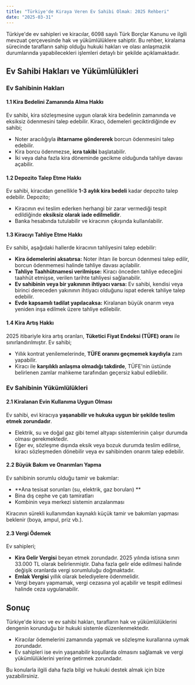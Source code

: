 ```yaml
---
title: "Türkiye'de Kiraya Veren Ev Sahibi Olmak: 2025 Rehberi"
date: "2025-03-31"
---
```


Türkiye'de ev sahipleri ve kiracılar, 6098 sayılı Türk Borçlar Kanunu ve ilgili mevzuat çerçevesinde hak ve yükümlülüklere sahiptir. Bu rehber, kiralama sürecinde tarafların sahip olduğu hukuki hakları ve olası anlaşmazlık durumlarında yapabilecekleri işlemleri detaylı bir şekilde açıklamaktadır.

## Ev Sahibi Hakları ve Yükümlülükleri

### Ev Sahibinin Hakları

#### 1.1 Kira Bedelini Zamanında Alma Hakkı

Ev sahibi, kira sözleşmesine uygun olarak kira bedelinin zamanında ve eksiksiz ödenmesini talep edebilir. Kiracı, ödemeleri geciktirdiğinde ev sahibi;

- Noter aracılığıyla **ihtarname göndererek** borcun ödenmesini talep edebilir.
- Kira borcu ödenmezse, **icra takibi** başlatabilir.
- İki veya daha fazla kira döneminde gecikme olduğunda tahliye davası açabilir.

#### 1.2 Depozito Talep Etme Hakkı

Ev sahibi, kiracıdan genellikle **1-3 aylık kira bedeli** kadar depozito talep edebilir. Depozito;

- Kiracının evi teslim ederken herhangi bir zarar vermediği tespit edildiğinde **eksiksiz olarak iade edilmelidir**.
- Banka hesabında tutulabilir ve kiracının çıkışında kullanılabilir.

#### 1.3 Kiracıyı Tahliye Etme Hakkı

Ev sahibi, aşağıdaki hallerde kiracının tahliyesini talep edebilir:

- **Kira ödemelerini aksatırsa:** Noter ihtarı ile borcun ödenmesi talep edilir, borcun ödenmemesi halinde tahliye davası açılabilir.
- **Tahliye Taahhütnamesi verilmişse:** Kiracı önceden tahliye edeceğini taahhüt etmişse, verilen tarihte tahliyesi sağlanabilir.
- **Ev sahibinin veya bir yakınının ihtiyacı varsa:** Ev sahibi, kendisi veya birinci dereceden yakınının ihtiyacı olduğunu ispat ederek tahliye talep edebilir.
- **Evde kapsamılı tadilat yapılacaksa:** Kiralanan büyük onarım veya yeniden inşa edilmek üzere tahliye edilebilir.

#### 1.4 Kira Artış Hakkı

2025 itibariyle kira artış oranları, **Tüketici Fiyat Endeksi (TÜFE) oranı** ile sınırlandırılmıştır. Ev sahibi;

- Yıllık kontrat yenilemelerinde, **TÜFE oranını geçmemek kaydıyla** zam yapabilir.
- Kiracı ile **karşılıklı anlaşma olmadığı takdirde**, TÜFE'nin üstünde belirlenen zamlar mahkeme tarafından geçersiz kabul edilebilir.

### Ev Sahibinin Yükümlülükleri

#### 2.1 Kiralanan Evin Kullanıma Uygun Olması

Ev sahibi, evi kiracıya **yaşanabilir ve hukuka uygun bir şekilde teslim etmek zorundadır**.

- Elektrik, su ve doğal gaz gibi temel altyapı sistemlerinin çalışır durumda olması gerekmektedir.
- Eğer ev, sözleşme dışında eksik veya bozuk durumda teslim edilirse, kiracı sözleşmeden dönebilir veya ev sahibinden onarım talep edebilir.

#### 2.2 Büyük Bakım ve Onarımları Yapma

Ev sahibinin sorumlu olduğu tamir ve bakımlar:

- \*\*Ana tesisat sorunları (su, elektrik, gaz boruları) \*\*
- Bina dış cephe ve çatı tamiratları
- Kombinin veya merkezi sistemin arızalanması

Kiracının sürekli kullanımdan kaynaklı küçük tamir ve bakımları yapması beklenir (boya, ampul, priz vb.).

#### 2.3 Vergi Ödemek

Ev sahipleri;

- **Kira Gelir Vergisi** beyan etmek zorundadır. 2025 yılında istisna sınırı 33.000 TL olarak belirlenmiştir. Daha fazla gelir elde edilmesi halinde değişik oranlarda vergi sorumluluğu doğmaktadır.
- **Emlak Vergisi** yıllık olarak belediyelere ödenmelidir.
- Vergi beyanı yapmamak, vergi cezasına yol açabilir ve tespit edilmesi halinde ceza uygulanabilir.

## Sonuç

Türkiye\'de kiracı ve ev sahibi hakları, tarafların hak ve yükümlülüklerini dengenin korunduğu bir hukuki sistemle düzenlenmektedir.

- Kiracılar ödemelerini zamanında yapmak ve sözleşme kurallarına uymak zorundadır.
- Ev sahipleri ise evin yaşanabilir koşullarda olmasını sağlamak ve vergi yükümlülüklerini yerine getirmek zorundadır.

Bu konularla ilgili daha fazla bilgi ve hukuki destek almak için bize yazabilirsiniz.
